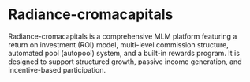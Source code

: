 # Radiance-cromacapitals
Radiance-cromacapitals is a comprehensive MLM platform featuring a return on investment (ROI) model, multi-level commission structure, automated pool (autopool) system, and a built-in rewards program. It is designed to support structured growth, passive income generation, and incentive-based participation.
